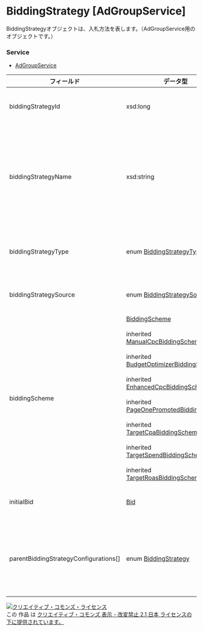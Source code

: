 # BiddingStrategy [AdGroupService]
BiddingStrategyオブジェクトは、入札方法を表します。（AdGroupService用のオブジェクトです。）
### Service
+ [AdGroupService](../services/AdGroupService.md)

| フィールド | データ型 | 説明 | ADD | SET | REMOVE | 
|---|---|---|---|---|---|
| biddingStrategyId| xsd:long| 自動入札IDです。| Opt| Opt<br>                        (updatable)| ─ |
| biddingStrategyName| xsd:string| 自動入札名です。（50文字以内になります）| ─| ─| ─ |
| biddingStrategyType| enum <a href="../data/BiddingStrategyType.md">BiddingStrategyType</a>| 自動入札タイプです。| Opt| Opt<br>                        (updatable)| ─ |
| biddingStrategySource| enum <a href="../data/BiddingStrategySource.md">BiddingStrategySource</a>| 入札ソースです。| ─| ─| ─ |
| biddingScheme| <a href="../data/BiddingScheme_nonBiddingStrategy.md">BiddingScheme</a><br><br> inherited <a href="../data/ManualCpcBiddingScheme.md">ManualCpcBiddingScheme</a><br><br> inherited <a href="../data/BudgetOptimizerBiddingScheme.md">BudgetOptimizerBiddingScheme </a><br><br> inherited <a href="../data/EnhancedCpcBiddingScheme_nonBiddingStrategy.md">EnhancedCpcBiddingScheme</a><br><br> inherited <a href="../data/PageOnePromotedBiddingScheme_nonBiddingStrategy.md">PageOnePromotedBiddingScheme </a><br><br> inherited <a href="../data/TargetCpaBiddingScheme_nonBiddingStrategy.md">TargetCpaBiddingScheme</a><br><br> inherited <a href="../data/TargetSpendBiddingScheme_nonBiddingStrategy.md">TargetSpendBiddingScheme</a><br><br> inherited <a href="../data/TargetRoasBiddingScheme_nonBiddingStrategy.md">TargetRoasBiddingScheme</a>| 自動入札設定詳細です。| ─| ─| ─ |
| initialBid| <a href="../data/Bid_AdGroup.md">Bid</a>| 入札価格です。| Opt| Opt<br>(updatable)| ─ |
| parentBiddingStrategyConfigurations[]| enum <a href="../data/BiddingStrategy_AdGroup.md">BiddingStrategy</a>| 上位エンティティの入札設定です。| ─| ─| ─ |
<a rel="license" href="http://creativecommons.org/licenses/by-nd/2.1/jp/"><img alt="クリエイティブ・コモンズ・ライセンス" style="border-width:0" src="https://i.creativecommons.org/l/by-nd/2.1/jp/88x31.png" /></a><br />この 作品 は <a rel="license" href="http://creativecommons.org/licenses/by-nd/2.1/jp/">クリエイティブ・コモンズ 表示 - 改変禁止 2.1 日本 ライセンスの下に提供されています。</a>
